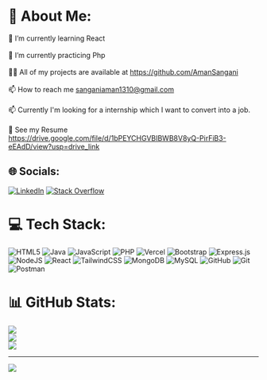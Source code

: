 # 💫 About Me:
🔭 I’m currently learning React <br><br>🌱 I’m currently practicing Php<br><br>👨‍💻 All of my projects are available at https://github.com/AmanSangani<br><br>📫 How to reach me sanganiaman1310@gmail.com<br><br>📫 Currently I'm looking for a internship which I want to convert into a job.<br><br>📄 See my Resume https://drive.google.com/file/d/1bPEYCHGVBIBWB8V8yQ-PirFiB3-eEAdD/view?usp=drive_link


## 🌐 Socials:
[![LinkedIn](https://img.shields.io/badge/LinkedIn-%230077B5.svg?logo=linkedin&logoColor=white)](https://www.linkedin.com/in/aman-sangani-0797452a5/) [![Stack Overflow](https://img.shields.io/badge/-Stackoverflow-FE7A16?logo=stack-overflow&logoColor=white)](https://stackoverflow.com/users/25010777) 

# 💻 Tech Stack:
![HTML5](https://img.shields.io/badge/html5-%23E34F26.svg?style=for-the-badge&logo=html5&logoColor=white) ![Java](https://img.shields.io/badge/java-%23ED8B00.svg?style=for-the-badge&logo=openjdk&logoColor=white) ![JavaScript](https://img.shields.io/badge/javascript-%23323330.svg?style=for-the-badge&logo=javascript&logoColor=%23F7DF1E) ![PHP](https://img.shields.io/badge/php-%23777BB4.svg?style=for-the-badge&logo=php&logoColor=white) ![Vercel](https://img.shields.io/badge/vercel-%23000000.svg?style=for-the-badge&logo=vercel&logoColor=white) ![Bootstrap](https://img.shields.io/badge/bootstrap-%238511FA.svg?style=for-the-badge&logo=bootstrap&logoColor=white) ![Express.js](https://img.shields.io/badge/express.js-%23404d59.svg?style=for-the-badge&logo=express&logoColor=%2361DAFB) ![NodeJS](https://img.shields.io/badge/node.js-6DA55F?style=for-the-badge&logo=node.js&logoColor=white) ![React](https://img.shields.io/badge/react-%2320232a.svg?style=for-the-badge&logo=react&logoColor=%2361DAFB) ![TailwindCSS](https://img.shields.io/badge/tailwindcss-%2338B2AC.svg?style=for-the-badge&logo=tailwind-css&logoColor=white) ![MongoDB](https://img.shields.io/badge/MongoDB-%234ea94b.svg?style=for-the-badge&logo=mongodb&logoColor=white) ![MySQL](https://img.shields.io/badge/mysql-4479A1.svg?style=for-the-badge&logo=mysql&logoColor=white) ![GitHub](https://img.shields.io/badge/github-%23121011.svg?style=for-the-badge&logo=github&logoColor=white) ![Git](https://img.shields.io/badge/git-%23F05033.svg?style=for-the-badge&logo=git&logoColor=white) ![Postman](https://img.shields.io/badge/Postman-FF6C37?style=for-the-badge&logo=postman&logoColor=white)
# 📊 GitHub Stats:
![](https://github-readme-stats.vercel.app/api?username=AmanSangani&theme=dark&hide_border=true&include_all_commits=true&count_private=true)<br/>
![](https://github-readme-streak-stats.herokuapp.com/?user=AmanSangani&theme=dark&hide_border=true)<br/>
![](https://github-readme-stats.vercel.app/api/top-langs/?username=AmanSangani&theme=dark&hide_border=true&include_all_commits=true&count_private=true&layout=compact)

---
[![](https://visitcount.itsvg.in/api?id=AmanSangani&icon=0&color=0)](https://visitcount.itsvg.in)

<!-- Proudly created with GPRM ( https://gprm.itsvg.in ) -->

